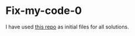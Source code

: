 # Fix-my-code-0

I have used [this repo](https://alx-intranet.hbtn.io/rltoken/rq-j1VNUKRTQoADfDRXJmg) as initial files for all solutions.
